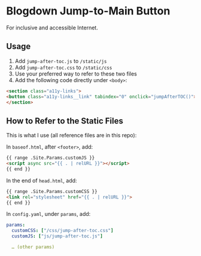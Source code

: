 # Blogdown Jump-to-Main Button

For inclusive and accessible Internet.

## Usage

1. Add `jump-after-toc.js` to `/static/js`
1. Add `jump-after-toc.css` to `/static/css`
1. Use your preferred way to refer to these two files
1. Add the following code directly under `<body>`:

```html
<section class="a11y-links">
<button class="a11y-links__link" tabindex="0" onclick="jumpAfterTOC()">Skip to main content</button>
</section>
```

## How to Refer to the Static Files

This is what I use (all reference files are in this repo):

In `baseof.html`, after `<footer>`, add:

```html
{{ range .Site.Params.customJS }}
<script async src="{{ . | relURL }}"></script>
{{ end }}
```

In the end of `head.html`, add:

```html
{{ range .Site.Params.customCSS }}
<link rel="stylesheet" href="{{ . | relURL }}">
{{ end }}
```

In `config.yaml`, under `params`, add:

```yaml
params:
  customCSS: ["/css/jump-after-toc.css"]
  customJS: ["js/jump-after-toc.js"]

  … (other params)
```
